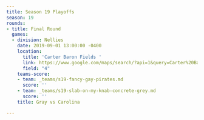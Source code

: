```yaml
---
title: Season 19 Playoffs
season: 19
rounds:
- title: Final Round
  games:
  - division: Nellies
    date: 2019-09-01 13:00:00 -0400
    location:
      title: 'Carter Baron Fields '
      link: https://www.google.com/maps/search/?api=1&query=Carter%20Barron%20Soccer%20Fields%2C%201698%20Kennedy%20St%20NW%2C%20Washington%2C%20DC&query_place_id=ChIJcfbbn0PIt4kRpq-C2sXmS_M
      field: "4"
    teams-score:
    - team: _teams/s19-fancy-gay-pirates.md
      score: ''
    - team: _teams/s19-slab-on-my-knab-concrete-grey.md
      score: ''
    title: Gray vs Carolina

---
```

